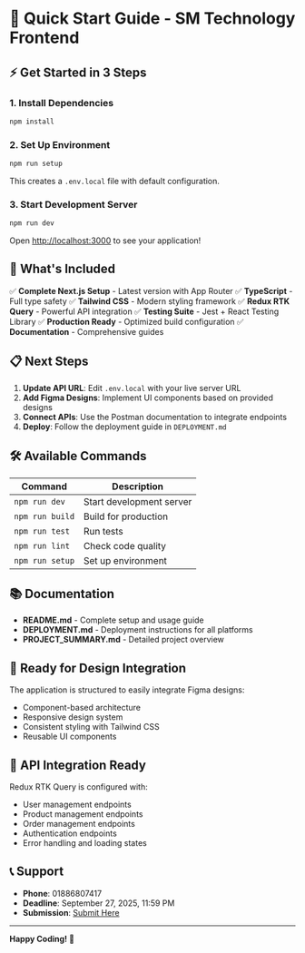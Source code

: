 # 🚀 Quick Start Guide - SM Technology Frontend

## ⚡ Get Started in 3 Steps

### 1. Install Dependencies
```bash
npm install
```

### 2. Set Up Environment
```bash
npm run setup
```
This creates a `.env.local` file with default configuration.

### 3. Start Development Server
```bash
npm run dev
```

Open [http://localhost:3000](http://localhost:3000) to see your application!

## 🎯 What's Included

✅ **Complete Next.js Setup** - Latest version with App Router
✅ **TypeScript** - Full type safety
✅ **Tailwind CSS** - Modern styling framework
✅ **Redux RTK Query** - Powerful API integration
✅ **Testing Suite** - Jest + React Testing Library
✅ **Production Ready** - Optimized build configuration
✅ **Documentation** - Comprehensive guides

## 📋 Next Steps

1. **Update API URL**: Edit `.env.local` with your live server URL
2. **Add Figma Designs**: Implement UI components based on provided designs
3. **Connect APIs**: Use the Postman documentation to integrate endpoints
4. **Deploy**: Follow the deployment guide in `DEPLOYMENT.md`

## 🛠️ Available Commands

| Command | Description |
|---------|-------------|
| `npm run dev` | Start development server |
| `npm run build` | Build for production |
| `npm run test` | Run tests |
| `npm run lint` | Check code quality |
| `npm run setup` | Set up environment |

## 📚 Documentation

- **README.md** - Complete setup and usage guide
- **DEPLOYMENT.md** - Deployment instructions for all platforms
- **PROJECT_SUMMARY.md** - Detailed project overview

## 🎨 Ready for Design Integration

The application is structured to easily integrate Figma designs:
- Component-based architecture
- Responsive design system
- Consistent styling with Tailwind CSS
- Reusable UI components

## 🔌 API Integration Ready

Redux RTK Query is configured with:
- User management endpoints
- Product management endpoints
- Order management endpoints
- Authentication endpoints
- Error handling and loading states

## 📞 Support

- **Phone**: 01886807417
- **Deadline**: September 27, 2025, 11:59 PM
- **Submission**: [Submit Here](https://forms.gle/TpfNJBsXcWqjLQmE6)

---

**Happy Coding! 🎉**
